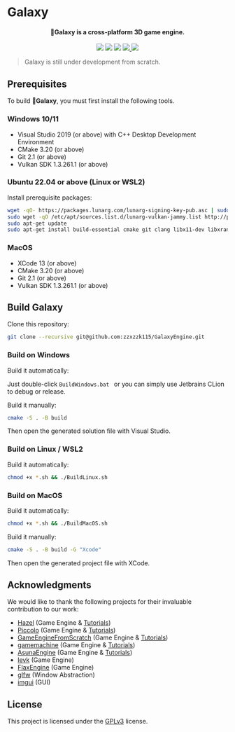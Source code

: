 # Galaxy

<!-- TODO: Add Logo Icon -->
<!-- <div align="center">
    <img src="./Docs/Media/Logo.svg" />
</div> -->
<h4 align="center">
  <strong>🚀Galaxy</strong> is a cross-platform 3D game engine.
</h4>


<p align="center">
    <a href="https://github.com/zzxzzk115/GalaxyEngine/actions" alt="CI-Windows">
        <img src="https://img.shields.io/github/actions/workflow/status/zzxzzk115/GalaxyEngine/BuildWindows.yml?branch=master&label=CI-Windows&logo=github" /></a>
    <a href="https://github.com/zzxzzk115/GalaxyEngine/actions" alt="CI-Linux">
        <img src="https://img.shields.io/github/actions/workflow/status/zzxzzk115/GalaxyEngine/BuildLinux.yml?branch=master&label=CI-Linux&logo=github" /></a>
    <a href="https://github.com/zzxzzk115/GalaxyEngine/actions" alt="CI-MacOS">
        <img src="https://img.shields.io/github/actions/workflow/status/zzxzzk115/GalaxyEngine/BuildMacOS.yml?branch=master&label=CI-MacOS&logo=github" /></a>
    <a href="https://github.com/zzxzzk115/GalaxyEngine/issues" alt="GitHub Issues">
        <img src="https://img.shields.io/github/issues/zzxzzk115/GalaxyEngine">
    </a>
    <a href="https://github.com/zzxzzk115/GalaxyEngine/blob/master/LICENSE" alt="GitHub">
        <img src="https://img.shields.io/github/license/zzxzzk115/GalaxyEngine">
    </a>
</p>

> Galaxy is still under development from scratch.

## Prerequisites

To build **🚀Galaxy**, you must first install the following tools.

### Windows 10/11

- Visual Studio 2019 (or above) with C++ Desktop Development Environment
- CMake 3.20 (or above)
- Git 2.1 (or above)
- Vulkan SDK 1.3.261.1 (or above)

### Ubuntu 22.04 or above (Linux or WSL2)

Install prerequisite packages:

```bash
wget -qO- https://packages.lunarg.com/lunarg-signing-key-pub.asc | sudo tee /etc/apt/trusted.gpg.d/lunarg.asc
sudo wget -qO /etc/apt/sources.list.d/lunarg-vulkan-jammy.list http://packages.lunarg.com/vulkan/lunarg-vulkan-jammy.list
sudo apt-get update
sudo apt-get install build-essential cmake git clang libx11-dev libxrandr-dev libxrender-dev libglvnd-dev libxinerama-dev libxcursor-dev libxi-dev mesa-vulkan-drivers vulkan-sdk
```

### MacOS

- XCode 13 (or above)
- CMake 3.20 (or above)
- Git 2.1 (or above)
- Vulkan SDK 1.3.261.1 (or above)

## Build Galaxy

Clone this repository:

```bash
git clone --recursive git@github.com:zzxzzk115/GalaxyEngine.git
```

### Build on Windows

Build it automatically:

Just double-click `BuildWindows.bat ` or you can simply use Jetbrains CLion to debug or release.

Build it manually:

```bash
cmake -S . -B build
```

Then open the generated solution file with Visual Studio.

### Build on Linux / WSL2

Build it automatically:

```bash
chmod +x *.sh && ./BuildLinux.sh
```

### Build on MacOS

Build it automatically:

```bash
chmod +x *.sh && ./BuildMacOS.sh
```

Build it manually:

```bash
cmake -S . -B build -G "Xcode"
```

Then open the generated project file with XCode.

## Acknowledgments

We would like to thank the following projects for their invaluable contribution to our work:

- [Hazel](https://github.com/TheCherno/Hazel) (Game Engine & [Tutorials](https://www.youtube.com/watch?v=JxIZbV_XjAs&list=PLlrATfBNZ98dC-V-N3m0Go4deliWHPFwT))
- [Piccolo](https://github.com/BoomingTech/Piccolo) (Game Engine & [Tutorials](https://space.bilibili.com/512313464/channel/collectiondetail?sid=292637))
- [GameEngineFromScratch](https://github.com/netwarm007/GameEngineFromScratch) (Game Engine & [Tutorials](https://zhuanlan.zhihu.com/c_119702958))
- [gamemachine](https://github.com/Froser/gamemachine) (Game Engine & [Tutorials](https://www.zhihu.com/column/c_1033300557322121216))
- [AsunaEngine](https://github.com/xiaoshichang/AsunaEngine) (Game Engine & [Tutorials](https://www.zhihu.com/column/c_1352653422265643008))
- [levk](https://github.com/karnkaul/levk) (Game Engine)
- [FlaxEngine](https://github.com/FlaxEngine/FlaxEngine) (Game Engine)
- [glfw](https://github.com/glfw/glfw) (Window Abstraction)
- [imgui](https://github.com/ocornut/imgui) (GUI)

## License

This project is licensed under the [GPLv3](https://github.com/zzxzzk115/GalaxyEngine/blob/master/LICENSE) license.
